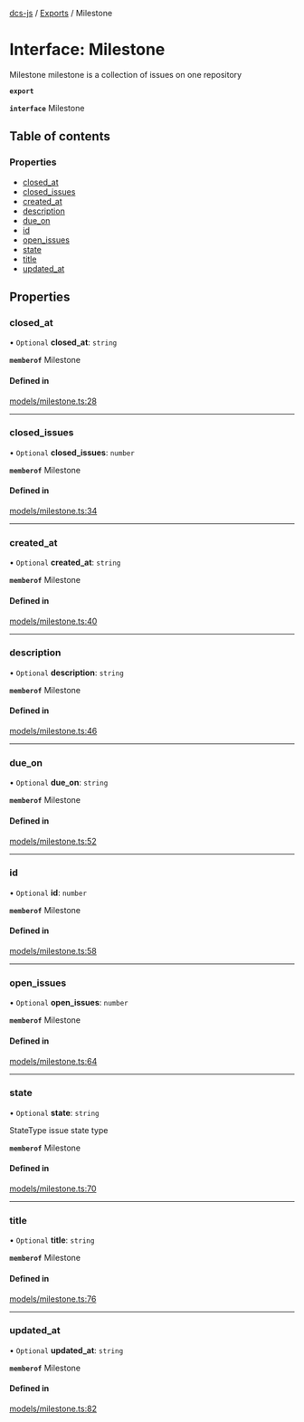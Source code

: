 [dcs-js](../README.md) / [Exports](../modules.md) / Milestone

# Interface: Milestone

Milestone milestone is a collection of issues on one repository

**`export`**

**`interface`** Milestone

## Table of contents

### Properties

- [closed\_at](Milestone.md#closed_at)
- [closed\_issues](Milestone.md#closed_issues)
- [created\_at](Milestone.md#created_at)
- [description](Milestone.md#description)
- [due\_on](Milestone.md#due_on)
- [id](Milestone.md#id)
- [open\_issues](Milestone.md#open_issues)
- [state](Milestone.md#state)
- [title](Milestone.md#title)
- [updated\_at](Milestone.md#updated_at)

## Properties

### <a id="closed_at" name="closed_at"></a> closed\_at

• `Optional` **closed\_at**: `string`

**`memberof`** Milestone

#### Defined in

[models/milestone.ts:28](https://github.com/unfoldingWord/dcs-js/blob/dd84989/models/milestone.ts#L28)

___

### <a id="closed_issues" name="closed_issues"></a> closed\_issues

• `Optional` **closed\_issues**: `number`

**`memberof`** Milestone

#### Defined in

[models/milestone.ts:34](https://github.com/unfoldingWord/dcs-js/blob/dd84989/models/milestone.ts#L34)

___

### <a id="created_at" name="created_at"></a> created\_at

• `Optional` **created\_at**: `string`

**`memberof`** Milestone

#### Defined in

[models/milestone.ts:40](https://github.com/unfoldingWord/dcs-js/blob/dd84989/models/milestone.ts#L40)

___

### <a id="description" name="description"></a> description

• `Optional` **description**: `string`

**`memberof`** Milestone

#### Defined in

[models/milestone.ts:46](https://github.com/unfoldingWord/dcs-js/blob/dd84989/models/milestone.ts#L46)

___

### <a id="due_on" name="due_on"></a> due\_on

• `Optional` **due\_on**: `string`

**`memberof`** Milestone

#### Defined in

[models/milestone.ts:52](https://github.com/unfoldingWord/dcs-js/blob/dd84989/models/milestone.ts#L52)

___

### <a id="id" name="id"></a> id

• `Optional` **id**: `number`

**`memberof`** Milestone

#### Defined in

[models/milestone.ts:58](https://github.com/unfoldingWord/dcs-js/blob/dd84989/models/milestone.ts#L58)

___

### <a id="open_issues" name="open_issues"></a> open\_issues

• `Optional` **open\_issues**: `number`

**`memberof`** Milestone

#### Defined in

[models/milestone.ts:64](https://github.com/unfoldingWord/dcs-js/blob/dd84989/models/milestone.ts#L64)

___

### <a id="state" name="state"></a> state

• `Optional` **state**: `string`

StateType issue state type

**`memberof`** Milestone

#### Defined in

[models/milestone.ts:70](https://github.com/unfoldingWord/dcs-js/blob/dd84989/models/milestone.ts#L70)

___

### <a id="title" name="title"></a> title

• `Optional` **title**: `string`

**`memberof`** Milestone

#### Defined in

[models/milestone.ts:76](https://github.com/unfoldingWord/dcs-js/blob/dd84989/models/milestone.ts#L76)

___

### <a id="updated_at" name="updated_at"></a> updated\_at

• `Optional` **updated\_at**: `string`

**`memberof`** Milestone

#### Defined in

[models/milestone.ts:82](https://github.com/unfoldingWord/dcs-js/blob/dd84989/models/milestone.ts#L82)
